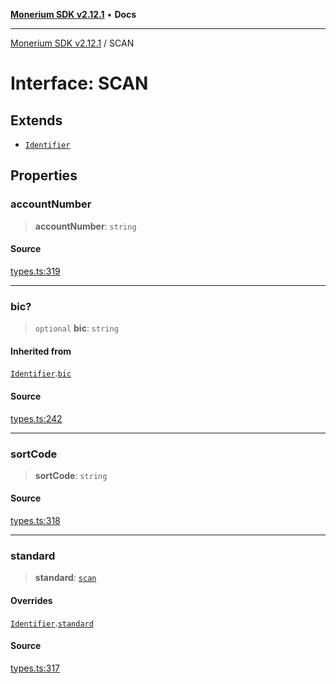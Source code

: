 [**Monerium SDK v2.12.1**](../README.md) • **Docs**

---

[Monerium SDK v2.12.1](../README.md) / SCAN

# Interface: SCAN

## Extends

- [`Identifier`](Identifier.md)

## Properties

### accountNumber

> **accountNumber**: `string`

#### Source

[types.ts:319](https://github.com/monerium/js-monorepo/blob/5fda91f95d4a7935be7ec580e05eb73520a9a0dd/packages/sdk/src/types.ts#L319)

---

### bic?

> `optional` **bic**: `string`

#### Inherited from

[`Identifier`](Identifier.md).[`bic`](Identifier.md#bic)

#### Source

[types.ts:242](https://github.com/monerium/js-monorepo/blob/5fda91f95d4a7935be7ec580e05eb73520a9a0dd/packages/sdk/src/types.ts#L242)

---

### sortCode

> **sortCode**: `string`

#### Source

[types.ts:318](https://github.com/monerium/js-monorepo/blob/5fda91f95d4a7935be7ec580e05eb73520a9a0dd/packages/sdk/src/types.ts#L318)

---

### standard

> **standard**: [`scan`](../enumerations/PaymentStandard.md#scan)

#### Overrides

[`Identifier`](Identifier.md).[`standard`](Identifier.md#standard)

#### Source

[types.ts:317](https://github.com/monerium/js-monorepo/blob/5fda91f95d4a7935be7ec580e05eb73520a9a0dd/packages/sdk/src/types.ts#L317)
